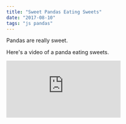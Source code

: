 ```yaml
---
title: "Sweet Pandas Eating Sweets"
date: "2017-08-10"
tags: "js pandas"
---
```


Pandas are really sweet.

Here's a video of a panda eating sweets.
<section>
<iframe src="https://www.youtube.com/embed/4n0xNbfJLR8" frameborder="0" allowfullscreen></iframe>
</section>